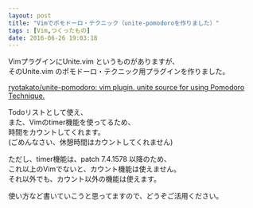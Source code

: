 ```yaml
---
layout: post
title: "Vimでポモドーロ・テクニック（unite-pomodoroを作りました）"
tags : [Vim,つくったもの]
date: 2016-06-26 19:03:18
---
```


VimプラグインにUnite.vim というものがありますが、  
そのUnite.vim のポモドーロ・テクニック用プラグインを作りました。  


[ryotakato/unite-pomodoro: vim plugin. unite source for using Pomodoro Technique.](https://github.com/ryotakato/unite-pomodoro)


Todoリストとして使え、  
また、Vimのtimer機能を使ってるため、  
時間をカウントしてくれます。  
(ごめんなさい、休憩時間はカウントしてくれません)  

ただし、timer機能は、patch 7.4.1578 以降のため、  
これ以上のVimでないと、カウント機能は使えません。  
それ以外でも、カウント以外の機能は使えます。  


使い方など書いていこうと思ってますので、どうぞご活用ください。  


